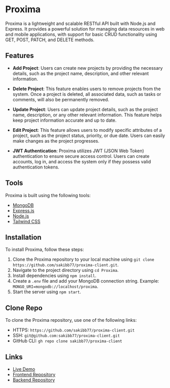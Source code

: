 # Proxima

Proxima is a lightweight and scalable RESTful API built with Node.js and Express. It provides a powerful solution for managing data resources in web and mobile applications, with support for basic CRUD functionality using GET, POST, PATCH, and DELETE methods.


## Features

- **Add Project**: Users can create new projects by providing the necessary details, such as the project name, description, and other relevant information.

- **Delete Project**: This feature enables users to remove projects from the system. Once a project is deleted, all associated data, such as tasks or comments, will also be permanently removed.

- **Update Project**: Users can update project details, such as the project name, description, or any other relevant information. This feature helps keep project information accurate and up to date.

- **Edit Project**: This feature allows users to modify specific attributes of a project, such as the project status, priority, or due date. Users can easily make changes as the project progresses.

- **JWT Authentication**: Proxima utilizes JWT (JSON Web Token) authentication to ensure secure access control. Users can create accounts, log in, and access the system only if they possess valid authentication tokens.

## Tools

Proxima is built using the following tools:

- [MongoDB](https://www.mongodb.com/)
- [Express.js](https://expressjs.com/)
- [Node.js](https://nodejs.org/)
- [Tailwind CSS](https://tailwindcss.com/)

## Installation

To install Proxima, follow these steps:

1. Clone the Proxima repository to your local machine using `git clone https://github.com/sakibb77/proxima-client.git`.
2. Navigate to the project directory using `cd Proxima`.
3. Install dependencies using `npm install`.
4. Create a `.env` file and add your MongoDB connection string. Example: `MONGO_URI=mongodb://localhost/proxima`.
5. Start the server using `npm start`.

## Clone Repo

To clone the Proxima repository, use one of the following links:

- HTTPS: `https://github.com/sakibb77/proxima-client.git`
- SSH: `git@github.com:sakibb77/proxima-client.git`
- GitHub CLI: `gh repo clone sakibb77/proxima-client`

## Links
- [Live Demo](https://proxima-sb.netlify.app/)
- [Frontend Repository](https://github.com/sakibb77/proxima-client.git)
- [Backend Repository](https://github.com/sakibb77/proxima-server.git)
